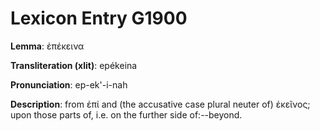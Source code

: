 # Lexicon Entry G1900

**Lemma**: ἐπέκεινα

**Transliteration (xlit)**: epékeina

**Pronunciation**: ep-ek'-i-nah

**Description**:
from ἐπί and (the accusative case plural neuter of) ἐκεῖνος; upon those parts of, i.e. on the further side of:--beyond.
